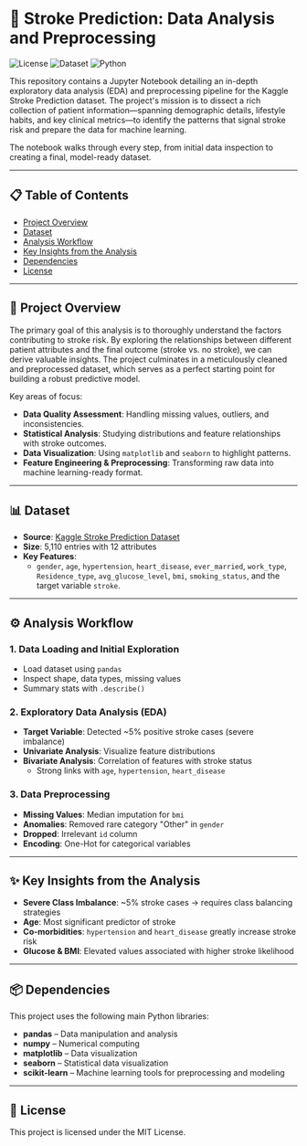 # 🧠 Stroke Prediction: Data Analysis and Preprocessing

![License](https://img.shields.io/badge/License-MIT-yellow.svg)
![Dataset](https://img.shields.io/badge/Dataset-Kaggle-blue.svg)
![Python](https://img.shields.io/badge/Python-3.8%2B-blue?logo=python)

This repository contains a Jupyter Notebook detailing an in-depth exploratory data analysis (EDA) and preprocessing pipeline for the Kaggle Stroke Prediction dataset. The project's mission is to dissect a rich collection of patient information—spanning demographic details, lifestyle habits, and key clinical metrics—to identify the patterns that signal stroke risk and prepare the data for machine learning.

The notebook walks through every step, from initial data inspection to creating a final, model-ready dataset.

---

## 📋 Table of Contents

- [Project Overview](#-project-overview)
- [Dataset](#-dataset)
- [Analysis Workflow](#-analysis-workflow)
- [Key Insights from the Analysis](#-key-insights-from-the-analysis)
- [Dependencies](#-dependencies)
- [License](#-license)

---

## 📝 Project Overview

The primary goal of this analysis is to thoroughly understand the factors contributing to stroke risk. By exploring the relationships between different patient attributes and the final outcome (stroke vs. no stroke), we can derive valuable insights. The project culminates in a meticulously cleaned and preprocessed dataset, which serves as a perfect starting point for building a robust predictive model.

Key areas of focus:

- **Data Quality Assessment**: Handling missing values, outliers, and inconsistencies.
- **Statistical Analysis**: Studying distributions and feature relationships with stroke outcomes.
- **Data Visualization**: Using `matplotlib` and `seaborn` to highlight patterns.
- **Feature Engineering & Preprocessing**: Transforming raw data into machine learning-ready format.

---

## 📊 Dataset

- **Source**: [Kaggle Stroke Prediction Dataset](https://www.kaggle.com/datasets/fedesoriano/stroke-prediction-dataset)
- **Size**: 5,110 entries with 12 attributes
- **Key Features**:
  - `gender`, `age`, `hypertension`, `heart_disease`, `ever_married`, `work_type`, `Residence_type`, `avg_glucose_level`, `bmi`, `smoking_status`, and the target variable `stroke`.

---

## ⚙️ Analysis Workflow

### 1. Data Loading and Initial Exploration
- Load dataset using `pandas`
- Inspect shape, data types, missing values
- Summary stats with `.describe()`

### 2. Exploratory Data Analysis (EDA)
- **Target Variable**: Detected ~5% positive stroke cases (severe imbalance)
- **Univariate Analysis**: Visualize feature distributions
- **Bivariate Analysis**: Correlation of features with stroke status
  - Strong links with `age`, `hypertension`, `heart_disease`

### 3. Data Preprocessing
- **Missing Values**: Median imputation for `bmi`
- **Anomalies**: Removed rare category "Other" in `gender`
- **Dropped**: Irrelevant `id` column
- **Encoding**: One-Hot for categorical variables
---

## ✨ Key Insights from the Analysis

- **Severe Class Imbalance**: ~5% stroke cases → requires class balancing strategies
- **Age**: Most significant predictor of stroke
- **Co-morbidities**: `hypertension` and `heart_disease` greatly increase stroke risk
- **Glucose & BMI**: Elevated values associated with higher stroke likelihood

---

## 📦 Dependencies

This project uses the following main Python libraries:

- **pandas** – Data manipulation and analysis
- **numpy** – Numerical computing
- **matplotlib** – Data visualization
- **seaborn** – Statistical data visualization
- **scikit-learn** – Machine learning tools for preprocessing and modeling

---


## 📄 License
This project is licensed under the MIT License.
